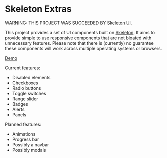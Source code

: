 # Skeleton Extras

WARNING: THIS PROJECT WAS SUCCEEDED BY [Skeleton UI](https://github.com/floriandejonckheere/skeleton-ui).

This project provides a set of UI components built on [Skeleton](http://getskeleton.com/). It aims to provide simple to use responsive components that are not bloated with unnecessary features. Please note that there is (currently) no guarantee these components will work across multiple operating systems or browsers.

[Demo](https://floriandejonckheere.be/skeleton-extras/)

Current features:

- Disabled elements
- Checkboxes
- Radio buttons
- Toggle switches
- Range slider
- Badges
- Alerts
- Panels

Planned features:

- Animations
- Progress bar
- Possibly a navbar
- Possibly modals
